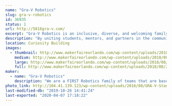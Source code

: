 ```yaml
---
name: "Gra-V Robotics"
slug: gra-v-robotics
id: 36935
status: 1
url: http://5816gra-v.com/
excerpt: "Gra-V Robotics is an inclusive, diverse, and welcoming family of FIRST Robotics teams consisting of student members from communities throughout Central Florida."
description: "By uniting students, mentors, and partners in the community while developing teamwork, business, STEM, and leadership skills that will provide a solid foundation for the future the family of Gra-V Robotics Teams operate teams on all four levels of FIRST.  Our team members come from throughout Central Florida and include public, private, and home schooled students.  With team members from K-12 we have a place in our family for you."
location: Curiosity Building
images:
  - thumbnail: http://www.makerfaireorlando.com/wp-content/uploads/2018/08/2018OrlandoEntrepreneurshipAward.jpg
    medium: http://www.makerfaireorlando.com/wp-content/uploads/2018/08/2018OrlandoEntrepreneurshipAward.jpg
    large: http://www.makerfaireorlando.com/wp-content/uploads/2018/08/2018OrlandoEntrepreneurshipAward.jpg
    full: http://www.makerfaireorlando.com/wp-content/uploads/2018/08/2018OrlandoEntrepreneurshipAward.jpg
maker:
  - name: "Gra-V Robotics"
    description: "We are a FIRST Robotics family of teams that are based in Central Florida.  Our teams, we are open to students in grade K-12 from around Orlando who would like to participate in robotics.  Joins us and have fun #morethanrobots #5816pitcrew #gravtrain"
photo_link: http://104.41.139.123/wp-content/uploads/2016/08/GRA-V-Standard-791x1024.png
last-modified-db: "2019-10-26 14:41:24"
last-exported: "2020-04-07 17:18:22"
---
```

